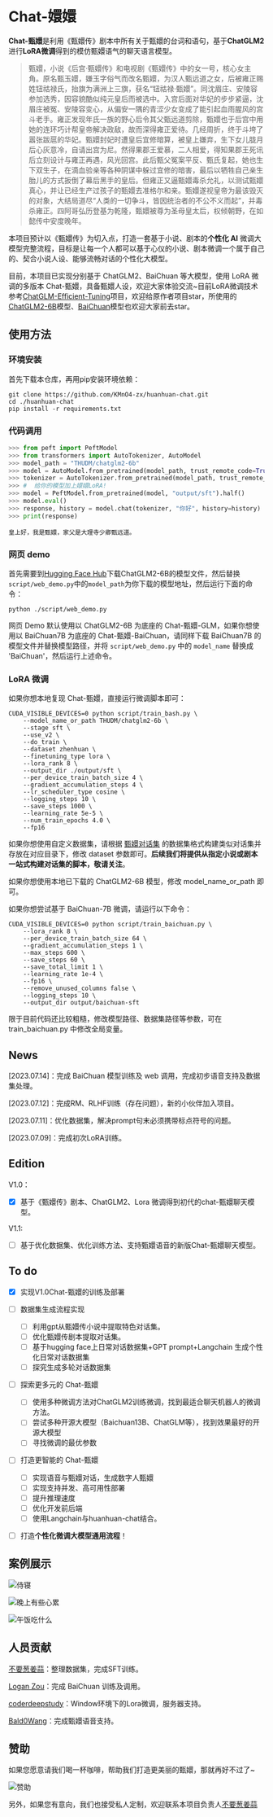 # Chat-嬛嬛

**Chat-甄嬛**是利用《甄嬛传》剧本中所有关于甄嬛的台词和语句，基于**ChatGLM2**进行**LoRA微调**得到的模仿甄嬛语气的聊天语言模型。

> 甄嬛，小说《后宫·甄嬛传》和电视剧《甄嬛传》中的女一号，核心女主角。原名甄玉嬛，嫌玉字俗气而改名甄嬛，为汉人甄远道之女，后被雍正赐姓钮祜禄氏，抬旗为满洲上三旗，获名“钮祜禄·甄嬛”。同沈眉庄、安陵容参加选秀，因容貌酷似纯元皇后而被选中。入宫后面对华妃的步步紧逼，沈眉庄被冤、安陵容变心，从偏安一隅的青涩少女变成了能引起血雨腥风的宫斗老手。雍正发现年氏一族的野心后令其父甄远道剪除，甄嬛也于后宫中用她的连环巧计帮皇帝解决政敌，故而深得雍正爱待。几经周折，终于斗垮了嚣张跋扈的华妃。甄嬛封妃时遭皇后宜修暗算，被皇上嫌弃，生下女儿胧月后心灰意冷，自请出宫为尼。然得果郡王爱慕，二人相爱，得知果郡王死讯后立刻设计与雍正再遇，风光回宫。此后甄父冤案平反、甄氏复起，她也生下双生子，在滴血验亲等各种阴谋中躲过宜修的暗害，最后以牺牲自己亲生胎儿的方式扳倒了幕后黑手的皇后。但雍正又逼甄嬛毒杀允礼，以测试甄嬛真心，并让已经生产过孩子的甄嬛去准格尔和亲。甄嬛遂视皇帝为最该毁灭的对象，大结局道尽“人类的一切争斗，皆因统治者的不公不义而起”，并毒杀雍正。四阿哥弘历登基为乾隆，甄嬛被尊为圣母皇太后，权倾朝野，在如懿传中安度晚年。

本项目预计以《甄嬛传》为切入点，打造一套基于小说、剧本的**个性化 AI** 微调大模型完整流程，目标是让每一个人都可以基于心仪的小说、剧本微调一个属于自己的、契合小说人设、能够流畅对话的个性化大模型。

目前，本项目已实现分别基于 ChatGLM2、BaiChuan 等大模型，使用 LoRA 微调的多版本 Chat-甄嬛，具备甄嬛人设，欢迎大家体验交流~目前LoRA微调技术参考[ChatGLM-Efficient-Tuning](https://github.com/hiyouga/ChatGLM-Efficient-Tuning)项目，欢迎给原作者项目star，所使用的[ChatGLM2-6B](https://github.com/THUDM/ChatGLM2-6B)模型、[BaiChuan](https://github.com/baichuan-inc/Baichuan-7B)模型也欢迎大家前去star。

## 使用方法

### 环境安装

首先下载本仓库，再用pip安装环境依赖：

```shell
git clone https://github.com/KMnO4-zx/huanhuan-chat.git
cd ./huanhuan-chat
pip install -r requirements.txt
```

### 代码调用

```python
>>> from peft import PeftModel
>>> from transformers import AutoTokenizer, AutoModel
>>> model_path = "THUDM/chatglm2-6b"
>>> model = AutoModel.from_pretrained(model_path, trust_remote_code=True).half().cuda()
>>> tokenizer = AutoTokenizer.from_pretrained(model_path, trust_remote_code=True)
>>> #  给你的模型加上嬛嬛LoRA! 
>>> model = PeftModel.from_pretrained(model, "output/sft").half()
>>> model.eval()
>>> response, history = model.chat(tokenizer, "你好", history=history)
>>> print(response)
```

```
皇上好，我是甄嬛，家父是大理寺少卿甄远道。
```

### 网页 demo

首先需要到[Hugging Face Hub](https://huggingface.co/THUDM/chatglm2-6b)下载ChatGLM2-6B的模型文件，然后替换`script/web_demo.py`中的`model_path`为你下载的模型地址，然后运行下面的命令：

```
python ./script/web_demo.py
```
网页 Demo 默认使用以 ChatGLM2-6B 为底座的 Chat-甄嬛-GLM，如果你想使用以 BaiChuan7B 为底座的 Chat-甄嬛-BaiChuan，请同样下载 BaiChuan7B 的模型文件并替换模型路径，并将 `script/web_demo.py` 中的 `model_name` 替换成 'BaiChuan'，然后运行上述命令。

### LoRA 微调
如果你想本地复现 Chat-甄嬛，直接运行微调脚本即可：

```
CUDA_VISIBLE_DEVICES=0 python script/train_bash.py \
    --model_name_or_path THUDM/chatglm2-6b \
    --stage sft \
    --use_v2 \
    --do_train \
    --dataset zhenhuan \
    --finetuning_type lora \
    --lora_rank 8 \
    --output_dir ./output/sft \
    --per_device_train_batch_size 4 \
    --gradient_accumulation_steps 4 \
    --lr_scheduler_type cosine \
    --logging_steps 10 \
    --save_steps 1000 \
    --learning_rate 5e-5 \
    --num_train_epochs 4.0 \
    --fp16
```
如果你想使用自定义数据集，请根据 [甄嬛对话集](/data/zhenhuan.json) 的数据集格式构建类似对话集并存放在对应目录下，修改 dataset 参数即可。**后续我们将提供从指定小说或剧本一站式构建对话集的脚本，敬请关注**。

如果你想使用本地已下载的 ChatGLM2-6B 模型，修改 model_name_or_path 即可。

如果你想尝试基于 BaiChuan-7B 微调，请运行以下命令：

```
CUDA_VISIBLE_DEVICES=0 python script/train_baichuan.py \
    --lora_rank 8 \
    --per_device_train_batch_size 64 \
    --gradient_accumulation_steps 1 \
    --max_steps 600 \
    --save_steps 60 \
    --save_total_limit 1 \
    --learning_rate 1e-4 \
    --fp16 \
    --remove_unused_columns false \
    --logging_steps 10 \
    --output_dir output/baichuan-sft
```

限于目前代码还比较粗糙，修改模型路径、数据集路径等参数，可在 train_baichuan.py 中修改全局变量。

## News

[2023.07.14]：完成 BaiChuan 模型训练及 web 调用，完成初步语音支持及数据集处理。

[2023.07.12]：完成RM、RLHF训练（存在问题），新的小伙伴加入项目。

[2023.07.11]：优化数据集，解决prompt句末必须携带标点符号的问题。

[2023.07.09]：完成初次LoRA训练。

## Edition

V1.0：

- [x] 基于《甄嬛传》剧本、ChatGLM2、Lora 微调得到初代的chat-甄嬛聊天模型。

V1.1:

- [ ] 基于优化数据集、优化训练方法、支持甄嬛语音的新版Chat-甄嬛聊天模型。

## To do

- [x] 实现V1.0Chat-甄嬛的训练及部署

- [ ] 数据集生成流程实现
    - [ ] 利用gpt从甄嬛传小说中提取特色对话集。
    - [ ] 优化甄嬛传剧本提取对话集。
    - [ ] 基于hugging face上日常对话数据集+GPT prompt+Langchain 生成个性化日常对话数据集
    - [ ] 探究生成多轮对话数据集

- [ ] 探索更多元的 Chat-甄嬛
    - [ ] 使用多种微调方法对ChatGLM2训练微调，找到最适合聊天机器人的微调方法。
    - [ ] 尝试多种开源大模型（Baichuan13B、ChatGLM等），找到效果最好的开源大模型
    - [ ] 寻找微调的最优参数

- [ ] 打造更智能的 Chat-甄嬛
    - [ ] 实现语音与甄嬛对话，生成数字人甄嬛
    - [ ] 实现支持并发、高可用性部署
    - [ ] 提升推理速度
    - [ ] 优化开发前后端
    - [ ] 使用Langchain与huanhuan-chat结合。

- [ ] 打造**个性化微调大模型通用流程**！ 

## 案例展示

![侍寝](image/侍寝.png)

![晚上有些心累](image/晚上有些心累.png)

![午饭吃什么](image/午饭吃什么.png)

## 人员贡献

[不要葱姜蒜](https://github.com/KMnO4-zx)：整理数据集，完成SFT训练。

[Logan Zou](https://github.com/nowadays0421)：完成 BaiChuan 训练及调用。

[coderdeepstudy](https://github.com/coderdeepstudy)：Window环境下的Lora微调，服务器支持。

[Bald0Wang](https://github.com/Bald0Wang)：完成甄嬛语音支持。
## 赞助

如果您愿意请我们喝一杯咖啡，帮助我们打造更美丽的甄嬛，那就再好不过了~

![赞助](image/赞助.jpg)

另外，如果您有意向，我们也接受私人定制，欢迎联系本项目负责人[不要葱姜蒜](https://github.com/KMnO4-zx)

